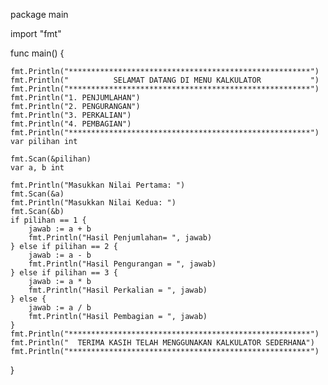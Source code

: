 package main

import "fmt"

func main() {

	fmt.Println("******************************************************")
	fmt.Println("          SELAMAT DATANG DI MENU KALKULATOR           ")
	fmt.Println("******************************************************")
	fmt.Println("1. PENJUMLAHAN")
	fmt.Println("2. PENGURANGAN")
	fmt.Println("3. PERKALIAN")
	fmt.Println("4. PEMBAGIAN")
	fmt.Println("******************************************************")
	var pilihan int

	fmt.Scan(&pilihan)
	var a, b int

	fmt.Println("Masukkan Nilai Pertama: ")
	fmt.Scan(&a)
	fmt.Println("Masukkan Nilai Kedua: ")
	fmt.Scan(&b)
	if pilihan == 1 {
		jawab := a + b
		fmt.Println("Hasil Penjumlahan= ", jawab)
	} else if pilihan == 2 {
		jawab := a - b
		fmt.Println("Hasil Pengurangan = ", jawab)
	} else if pilihan == 3 {
		jawab := a * b
		fmt.Println("Hasil Perkalian = ", jawab)
	} else {
		jawab := a / b
		fmt.Println("Hasil Pembagian = ", jawab)
	}
	fmt.Println("******************************************************")
	fmt.Println("  TERIMA KASIH TELAH MENGGUNAKAN KALKULATOR SEDERHANA")
	fmt.Println("******************************************************")
}
